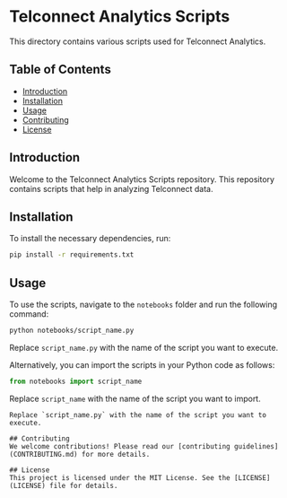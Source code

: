 # Telconnect Analytics Scripts

This directory contains various scripts used for Telconnect Analytics.

## Table of Contents
- [Introduction](#introduction)
- [Installation](#installation)
- [Usage](#usage)
- [Contributing](#contributing)
- [License](#license)

## Introduction
Welcome to the Telconnect Analytics Scripts repository. This repository contains scripts that help in analyzing Telconnect data.

## Installation
To install the necessary dependencies, run:
```bash
pip install -r requirements.txt
```

## Usage
To use the scripts, navigate to the `notebooks` folder and run the following command:
```bash
python notebooks/script_name.py
```
Replace `script_name.py` with the name of the script you want to execute.

Alternatively, you can import the scripts in your Python code as follows:
```python
from notebooks import script_name
```
Replace `script_name` with the name of the script you want to import.
```
Replace `script_name.py` with the name of the script you want to execute.

## Contributing
We welcome contributions! Please read our [contributing guidelines](CONTRIBUTING.md) for more details.

## License
This project is licensed under the MIT License. See the [LICENSE](LICENSE) file for details.